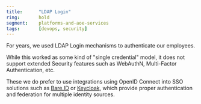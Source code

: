 ```yaml
---
title:      "LDAP Login"
ring:       hold
segment:    platforms-and-aoe-services
tags:       [devops, security]
---
```


For years, we used LDAP Login mechanisms to authenticate our employees.

While this worked as some kind of "single credential" model, it does not support extended Security features such as
WebAuthN, Multi-Factor Authentication, etc.

These we do prefer to use integrations using OpenID Connect into SSO solutions such
as [Bare.ID](/platforms-and-aoe-services/bareid/) or [Keycloak](/tools/keycloak/), which provide proper
authentication and federation for multiple identity sources.
